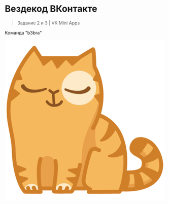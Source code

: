# Вездекод ВКонтакте
> Задание 2 и 3 | VK Mini Apps

Команда "b3bra"

![per sick](https://raw.githubusercontent.com/OGLwqx/EverywhereCode-VK-2021/main/src/img/persik.png)
